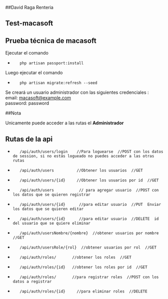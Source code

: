 ##David Raga Renteria

## Test-macasoft

## Prueba técnica de macasoft

Ejecutar el comando 

*        php artisan passport:install
Luego ejecutar el comando
*        php artisan migrate:refresh --seed

Se creará un usuario administrador con las siguientes credenciales : </br>
email: macasoft@example.com </br>
password: password</br>


##Nota

Unicamente puede acceder a las rutas el <strong>Administrador</strong> </br>

## Rutas de la api


*        /api/auth/users/login    //Para loguearse  //POST con los datos de session, si no estás logueado no puedes acceder a las otras rutas
*        /api/auth/users          //Obtener los usuarios  //GET  
*        /api/auth/users/{id}     //Obtener los usuarios por id  //GET
*        /api/auth/users           // para agregar usuario  //POST con los datos que se quieren registrar
*        /api/auth/users/{id}      //para editar usuario  //PUT  Enviar los datos que se quieren editar
*        /api/auth/users/{id}      //para editar usuario  //DELETE  id del usuario que se quiere eliminar
*        /api/auth/usersNombre/{nombre}  //obtener usuarios por nombre  //GET 
*        /api/auth/usersRole/{rol}  //obtener usuarios por rol  //GET 


*        /api/auth/roles/       //obtener los roles  //GET 
*        /api/auth/roles/{id}   //obtener los roles por id  //GET 
*        /api/auth/roles/       //para registrar roles  //POST con los datos a registrar 
*        /api/auth/roles/{id}     //para eliminar roles  //DELETE


 


